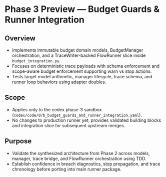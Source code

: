 # Phase 3 Preview — Budget Guards & Runner Integration

## Overview
- Implements immutable budget domain models, BudgetManager orchestration, and a TraceWriter-backed FlowRunner slice inside `budget_integration.py`.
- Focuses on deterministic trace payloads with schema enforcement and scope-aware budget enforcement supporting warn vs stop actions.
- Tests target model arithmetic, manager lifecycle, trace schema, and runner loop behaviors using adapter doubles.

## Scope
- Applies only to the codex phase-3 sandbox (`codex/code/07b_budget_guards_and_runner_integration.yaml`).
- No changes to production runner yet; provides validated building blocks and integration slice for subsequent upstream merges.

## Purpose
- Validate the synthesized architecture from Phase 2 across models, manager, trace bridge, and FlowRunner orchestration using TDD.
- Establish confidence in breach diagnostics, stop propagation, and trace chronology before porting into main runner package.
